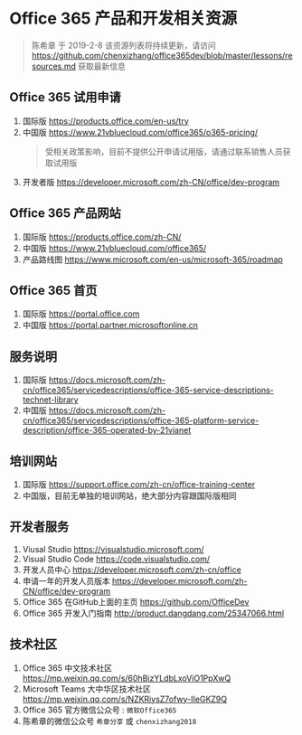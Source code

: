 # Office 365 产品和开发相关资源

> 陈希章 于 2019-2-8
> 该资源列表将持续更新，请访问 <https://github.com/chenxizhang/office365dev/blob/master/lessons/resources.md> 获取最新信息

## Office 365 试用申请

1. 国际版 <https://products.office.com/en-us/try>
1. 中国版 <https://www.21vbluecloud.com/office365/o365-pricing/>
    > 受相关政策影响，目前不提供公开申请试用版，请通过联系销售人员获取试用版
1. 开发者版 <https://developer.microsoft.com/zh-CN/office/dev-program>

## Office 365 产品网站

1. 国际版 <https://products.office.com/zh-CN/>
1. 中国版 <https://www.21vbluecloud.com/office365/>
1. 产品路线图 <https://www.microsoft.com/en-us/microsoft-365/roadmap>

## Office 365 首页

1. 国际版 <https://portal.office.com>
1. 中国版 <https://portal.partner.microsoftonline.cn>

## 服务说明

1. 国际版 <https://docs.microsoft.com/zh-cn/office365/servicedescriptions/office-365-service-descriptions-technet-library>
1. 中国版 <https://docs.microsoft.com/zh-cn/office365/servicedescriptions/office-365-platform-service-description/office-365-operated-by-21vianet>

## 培训网站

1. 国际版 <https://support.office.com/zh-cn/office-training-center>
1. 中国版，目前无单独的培训网站，绝大部分内容跟国际版相同

## 开发者服务

1. Viusal Studio <https://visualstudio.microsoft.com/>
1. Visual Studio Code <https://code.visualstudio.com/>
1. 开发人员中心 <https://developer.microsoft.com/zh-cn/office>
1. 申请一年的开发人员版本 <https://developer.microsoft.com/zh-CN/office/dev-program>
1. Office 365 在GitHub上面的主页 <https://github.com/OfficeDev>
1. Office 365 开发入门指南 <http://product.dangdang.com/25347066.html>

## 技术社区

1. Office 365 中文技术社区 <https://mp.weixin.qq.com/s/60hBizYLdbLxoViO1PpXwQ>
1. Microsoft Teams 大中华区技术社区 <https://mp.weixin.qq.com/s/NZKRiysZ7ofwy-IIeGKZ9Q>
1. Office 365 官方微信公众号 : `微软Office365`
1. 陈希章的微信公众号 `希章分享` 或 `chenxizhang2018`
